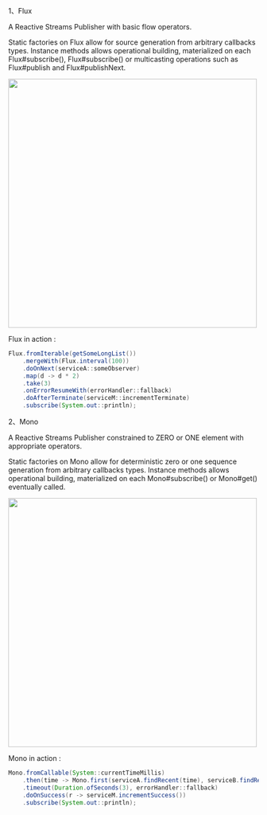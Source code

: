 1、Flux

A Reactive Streams Publisher with basic flow operators.

Static factories on Flux allow for source generation from arbitrary callbacks types.
Instance methods allows operational building, materialized on each Flux#subscribe(), Flux#subscribe() or multicasting operations such as Flux#publish and Flux#publishNext.

[<img src="https://raw.githubusercontent.com/reactor/reactor-core/v3.0.5.RELEASE/src/docs/marble/flux.png" width="500">](http://projectreactor.io/docs/core/release/api/reactor/core/publisher/Flux.html)

Flux in action :
```java
Flux.fromIterable(getSomeLongList())
    .mergeWith(Flux.interval(100))
    .doOnNext(serviceA::someObserver)
    .map(d -> d * 2)
    .take(3)
    .onErrorResumeWith(errorHandler::fallback)
    .doAfterTerminate(serviceM::incrementTerminate)
    .subscribe(System.out::println);
```
2、Mono

A Reactive Streams Publisher constrained to ZERO or ONE element with appropriate operators.

Static factories on Mono allow for deterministic zero or one sequence generation from arbitrary callbacks types.
Instance methods allows operational building, materialized on each Mono#subscribe() or Mono#get() eventually called.

[<img src="https://raw.githubusercontent.com/reactor/reactor-core/v3.0.5.RELEASE/src/docs/marble/mono.png" width="500">](http://projectreactor.io/docs/core/release/api/reactor/core/publisher/Mono.html)

Mono in action :
```java
Mono.fromCallable(System::currentTimeMillis)
    .then(time -> Mono.first(serviceA.findRecent(time), serviceB.findRecent(time)))
    .timeout(Duration.ofSeconds(3), errorHandler::fallback)
    .doOnSuccess(r -> serviceM.incrementSuccess())
    .subscribe(System.out::println);
```




